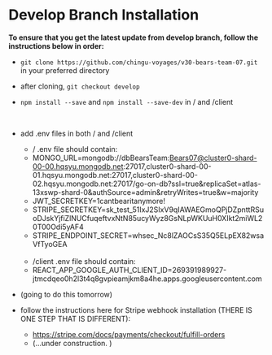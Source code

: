 # Develop Branch Installation

**To ensure that you get the latest update from develop branch, follow the instructions below in order:**

- `git clone https://github.com/chingu-voyages/v30-bears-team-07.git` in your preferred directory
- after cloning, `git checkout develop`
- `npm install --save` and `npm install --save-dev` in / and /client

  <br>

- add .env files in both / and /client

  - / .env file should contain:
  - MONGO_URL=mongodb://dbBearsTeam:Bears07@cluster0-shard-00-00.hqsyu.mongodb.net:27017,cluster0-shard-00-01.hqsyu.mongodb.net:27017,cluster0-shard-00-02.hqsyu.mongodb.net:27017/go-on-db?ssl=true&replicaSet=atlas-13xswp-shard-0&authSource=admin&retryWrites=true&w=majority
  - JWT_SECRETKEY=1cantbearitanymore!
  - STRIPE_SECRETKEY=sk_test_51IxJ2SIxV9qIAWAEGmoQPjDZpnttRSuoDJskYjfiZlNUCfuqeftvxNtN85ucyWyz8GsNLpWKUuH0XIkt2miWL20T00Odi5yAF4
  - STRIPE_ENDPOINT_SECRET=whsec_Nc8lZAOCsS35Q5ELpEX82wsaVfTyoGEA


  <br>

  - /client .env file should contain:
  - REACT_APP_GOOGLE_AUTH_CLIENT_ID=269391989927-jtmcdqeo0h2l3t4q8gvpieamjkm8a4he.apps.googleusercontent.com

- (going to do this tomorrow)
- follow the instructions here for Stripe webhook installation (THERE IS ONE STEP THAT IS DIFFERENT):
  - https://stripe.com/docs/payments/checkout/fulfill-orders
  - (...under construction. ) 
